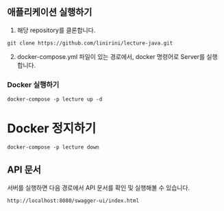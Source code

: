 ## 애플리케이션 실행하기
1. 해당 repository를 클론합니다.
```
git clone https://github.com/linirini/lecture-java.git
```
2. docker-compose.yml 파일이 있는 경로에서, docker 명령어로 Server를 실행합니다.
### Docker 실행하기
```
docker-compose -p lecture up -d
```

# Docker 정지하기
```
docker-compose -p lecture down
```

## API 문서
서버를 실행하면 다음 경로에서 API 문서를 확인 및 실행해볼 수 있습니다.
```
http://localhost:8080/swagger-ui/index.html
```
